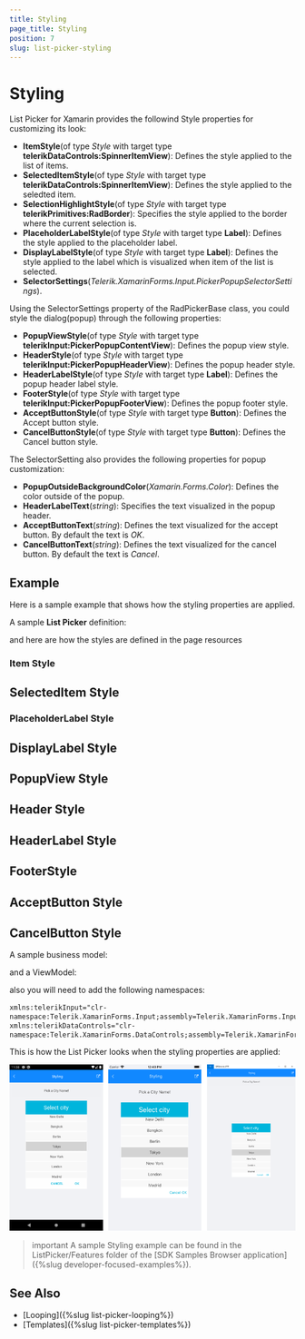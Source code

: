 ```yaml
---
title: Styling
page_title: Styling
position: 7
slug: list-picker-styling
---
```


# Styling

List Picker for Xamarin provides the followind Style properties for customizing its look:

* **ItemStyle**(of type *Style* with target type **telerikDataControls:SpinnerItemView**): Defines the style applied to the list of items.
* **SelectedItemStyle**(of type *Style* with target type **telerikDataControls:SpinnerItemView**): Defines the style applied to the seledted item.
* **SelectionHighlightStyle**(of type *Style* with target type **telerikPrimitives:RadBorder**): Specifies the style applied to the border where the current selection is.  
* **PlaceholderLabelStyle**(of type *Style* with target type **Label**): Defines the style applied to the placeholder label.
* **DisplayLabelStyle**(of type *Style* with target type **Label**): Defines the style applied to the label which is visualized when item of the list is selected.
* **SelectorSettings**(*Telerik.XamarinForms.Input.PickerPopupSelectorSettings*).

Using the SelectorSettings property of the RadPickerBase class, you could style the dialog(popup) through the following properties:

* **PopupViewStyle**(of type *Style* with target type **telerikInput:PickerPopupContentView**): Defines the popup view style.
* **HeaderStyle**(of type *Style* with target type **telerikInput:PickerPopupHeaderView**): Defines the popup header style.
* **HeaderLabelStyle**(of type *Style* with target type **Label**): Defines the popup header label style.
* **FooterStyle**(of type *Style* with target type **telerikInput:PickerPopupFooterView**): Defines the popup footer style.
* **AcceptButtonStyle**(of type *Style* with target type **Button**): Defines the Accept button style.
* **CancelButtonStyle**(of type *Style* with target type **Button**): Defines the Cancel button style.

The SelectorSetting also provides the following properties for popup customization:

* **PopupOutsideBackgroundColor**(*Xamarin.Forms.Color*): Defines the color outside of the popup.
* **HeaderLabelText**(*string*): Specifies the text visualized in the popup header.
* **AcceptButtonText**(*string*): Defines the text visualized for the accept button. By default the text is *OK*.
* **CancelButtonText**(*string*): Defines the text visualized for the cancel button. By default the text is *Cancel*. 

## Example

Here is a sample example that shows how the styling properties are applied.

A sample **List Picker** definition:

<snippet id='listpicker-features-styling' />

and here are how the styles are defined in the page resources

### Item Style

<snippet id='listpicker-features-itemstyle' />

## SelectedItem Style

<snippet id='listpicker-features-selecteditemstyle' />

### PlaceholderLabel Style

<snippet id='listpicker-style-placeholder-label-style' />

## DisplayLabel Style

<snippet id='listpicker-style-display-label-style' />

## PopupView Style

<snippet id='listpicker-style-popupview-style' />

## Header Style

<snippet id='listpicker-style-header-style' />

## HeaderLabel Style

<snippet id='listpicker-style-header-label-style' />

## FooterStyle

<snippet id='listpicker-style-footer-style' />

## AcceptButton Style

<snippet id='listpicker-style-accept-button-style' />

## CancelButton Style

<snippet id='listpicker-style-cancel-button-style' />

A sample business model:

<snippet id='listpicker-features-businessmodel' />

and a ViewModel:

<snippet id='listpicker-features-viewmodel' />

also you will need to add the following namespaces:

```XAML
xmlns:telerikInput="clr-namespace:Telerik.XamarinForms.Input;assembly=Telerik.XamarinForms.Input"
xmlns:telerikDataControls="clr-namespace:Telerik.XamarinForms.DataControls;assembly=Telerik.XamarinForms.DataControls"
```

This is how the List Picker looks when the styling properties are applied:

![List Picker Styling](images/listpicker_styling.png)

>important A sample Styling example can be found in the ListPicker/Features folder of the [SDK Samples Browser application]({%slug developer-focused-examples%}).

## See Also

- [Looping]({%slug list-picker-looping%})
- [Templates]({%slug list-picker-templates%})
